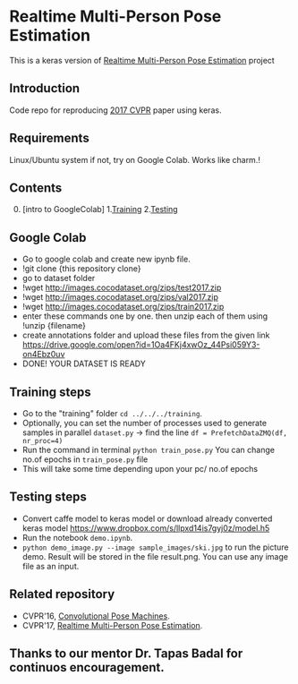 # Realtime Multi-Person Pose Estimation
This is a keras version of [Realtime Multi-Person Pose Estimation](https://github.com/ZheC/Realtime_Multi-Person_Pose_Estimation) project  

## Introduction
Code repo for reproducing [2017 CVPR](https://arxiv.org/abs/1611.08050) paper using keras.  

## Requirements
Linux/Ubuntu system
 if not, try on Google Colab. Works like charm.!


## Contents
0. [intro to GoogleColab]
1.[Training](#training-steps)
2.[Testing](#testing-steps)

## Google Colab
- Go to google colab and create new ipynb file.
- !git clone {this repository clone}
- go to dataset folder
- !wget http://images.cocodataset.org/zips/test2017.zip
- !wget http://images.cocodataset.org/zips/val2017.zip
- !wget http://images.cocodataset.org/zips/train2017.zip
- enter these commands one by one. then unzip each of them using !unzip {filename}
- create annotations folder and upload these files from the given link https://drive.google.com/open?id=1Oa4FKj4xwOz_44Psi059Y3-on4Ebz0uv
- DONE! YOUR DATASET IS READY


## Training steps
- Go to the "training" folder `cd ../../../training`.
- Optionally, you can set the number of processes used to generate samples in parallel
  `dataset.py` -> find the line `df = PrefetchDataZMQ(df, nr_proc=4)`
- Run the command in terminal `python train_pose.py`
	 You can change no.of epochs in `train_pose.py` file
- This will take some time depending upon your pc/ no.of epochs

## Testing steps
- Convert caffe model to keras model or download already converted keras model https://www.dropbox.com/s/llpxd14is7gyj0z/model.h5
- Run the notebook `demo.ipynb`.
- `python demo_image.py --image sample_images/ski.jpg` to run the picture demo. Result will be stored in the file result.png. You can use
any image file as an input.



## Related repository
- CVPR'16, [Convolutional Pose Machines](https://github.com/shihenw/convolutional-pose-machines-release).
- CVPR'17, [Realtime Multi-Person Pose Estimation](https://github.com/ZheC/Realtime_Multi-Person_Pose_Estimation).


## Thanks to our mentor Dr. Tapas Badal for continuos encouragement.

